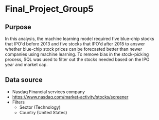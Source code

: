 # Final_Project_Group5

## Purpose 

In this analysis, the machine learning model required five blue-chip stocks that IPO'd before 2013 and five stocks that IPO'd after 2018 to answer whether blue-chip stock prices can be forecasted better than newer companies using machine learning. To remove bias in the stock-picking process, SQL was used to filter out the stocks needed based on the IPO year and market cap. 

## Data source

* Nasdaq Financial services company
* https://www.nasdaq.com/market-activity/stocks/screener
* Filters  
  * Sector (Technology) 
  * Country (United States) 

